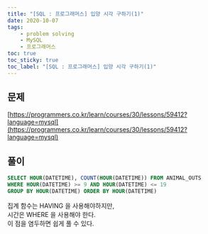 ```yaml
---
title: "[SQL : 프로그래머스] 입양 시각 구하기(1)"
date: 2020-10-07
tags:
    - problem solving
    - MySQL
    - 프로그래머스
toc: true
toc_sticky: true
toc_label: "[SQL : 프로그래머스] 입양 시각 구하기(1)"
---
```

## 문제
[https://programmers.co.kr/learn/courses/30/lessons/59412?language=mysql](https://programmers.co.kr/learn/courses/30/lessons/59412?language=mysql)
## 풀이
```sql
SELECT HOUR(DATETIME), COUNT(HOUR(DATETIME)) FROM ANIMAL_OUTS
WHERE HOUR(DATETIME) >= 9 AND HOUR(DATETIME) <= 19
GROUP BY HOUR(DATETIME) ORDER BY HOUR(DATETIME)
```
집계 함수는 HAVING 을 사용해야하지만,  
시간은 WHERE 을 사용해야 한다.  
이 점을 염두하면 쉽게 풀 수 있다.